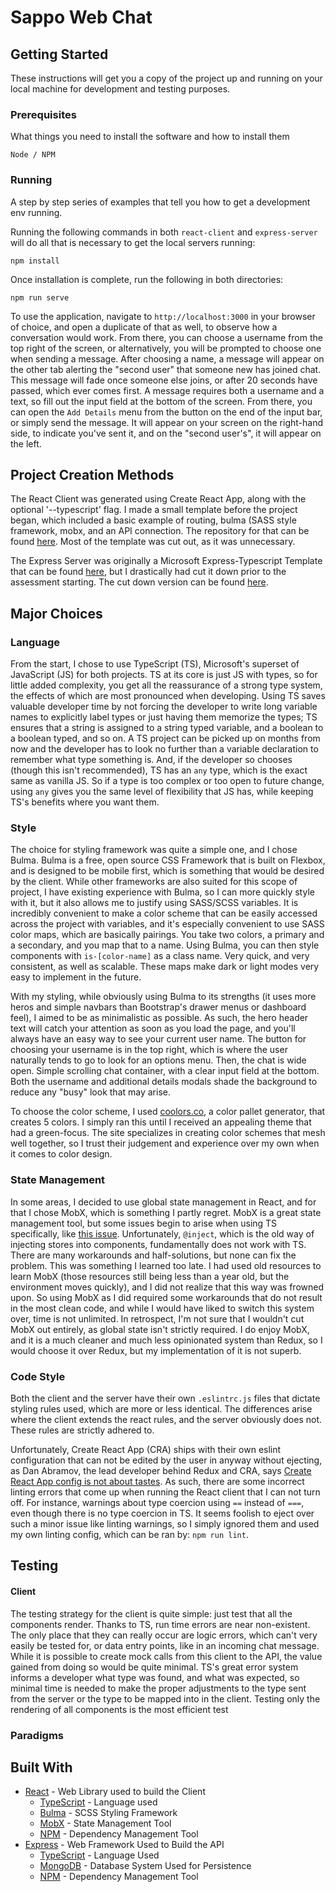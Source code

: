 # Sappo Web Chat

## Getting Started

These instructions will get you a copy of the project up and running on your local machine for development and testing purposes.

### Prerequisites

What things you need to install the software and how to install them

```
Node / NPM
```

### Running

A step by step series of examples that tell you how to get a development env running.

Running the following commands in both `react-client` and `express-server` will do all that is necessary to get the local servers running:

```
npm install
```

Once installation is complete, run the following in both directories:

```
npm run serve
```

To use the application, navigate to `http://localhost:3000` in your browser of choice, and open a duplicate of that as well, to observe how a conversation would work. From there, you can choose a username from the top right of the screen, or alternatively, you will be prompted to choose one when sending a message. After choosing a name, a message will appear on the other tab alerting the "second user" that someone new has joined chat. This message will fade once someone else joins, or after 20 seconds have passed, which ever comes first. A message requires both a username and a text, so fill out the input field at the bottom of the screen. From there, you can open the `Add Details` menu from the button on the end of the input bar, or simply send the message. It will appear on your screen on the right-hand side, to indicate you've sent it, and on the "second user's", it will appear on the left.

## Project Creation Methods

The React Client was generated using Create React App, along with the optional '--typescript' flag. I made a small template before the project began, which included a basic example of routing, bulma (SASS style framework, mobx, and an API connection. The repository for that can be found [here](https://github.com/RyanChristian4427/react-typescript-mobx-boilerplate). Most of the template was cut out, as it was unnecessary.

The Express Server was originally a Microsoft Express-Typescript Template that can be found [here](https://github.com/Microsoft/TypeScript-Node-Starter), but I drastically had cut it down prior to the assessment starting. The cut down version can be found [here](https://github.com/RyanChristian4427/express-typescript-mongo-boilerplate).

## Major Choices

### Language

From the start, I chose to use TypeScript (TS), Microsoft's superset of JavaScript (JS) for both projects. TS at its core is just JS with types, so for little added complexity, you get all the reassurance of a strong type system, the effects of which are most pronounced when developing. Using TS saves valuable developer time by not forcing the developer to write long variable names to explicitly label types or just having them memorize the types; TS ensures that a string is assigned to a string typed variable, and a boolean to a boolean typed, and so on. A TS project can be picked up on months from now and the developer has to look no further than a variable declaration to remember what type something is. And, if the developer so chooses (though this isn't recommended), TS has an `any` type, which is the exact same as vanilla JS. So if a type is too complex or too open to future change, using `any` gives you the same level of flexibility that JS has, while keeping TS's benefits where you want them.

### Style

The choice for styling framework was quite a simple one, and I chose Bulma. Bulma is a free, open source CSS Framework that is built on Flexbox, and is designed to be mobile first, which is something that would be desired by the client. While other frameworks are also suited for this scope of project, I have existing experience with Bulma, so I can more quickly style with it, but it also allows me to justify using SASS/SCSS variables. It is incredibly convenient to make a color scheme that can be easily accessed across the project with variables, and it's especially convenient to use SASS color maps, which are basically pairings. You take two colors, a primary and a secondary, and you map that to a name. Using Bulma, you can then style components with `is-[color-name]` as a class name. Very quick, and very consistent, as well as scalable. These maps make dark or light modes very easy to implement in the future.

With my styling, while obviously using Bulma to its strengths (it uses more heros and simple navbars than Bootstrap's drawer menus or dashboard feel), I aimed to be as minimalistic as possible. As such, the hero header text will catch your attention as soon as you load the page, and you'll always have an easy way to see your current user name. The button for choosing your username is in the top right, which is where the user naturally tends to go to look for an options menu. Then, the chat is wide open. Simple scrolling chat container, with a clear input field at the bottom. Both the username and additional details modals shade the background to reduce any "busy" look that may arise. 

To choose the color scheme, I used [coolors.co](https://coolors.co/), a color pallet generator, that creates 5 colors. I simply ran this until I received an appealing theme that had a green-focus. The site specializes in creating color schemes that mesh well together, so I trust their judgement and experience over my own when it comes to color design.

### State Management
In some areas, I decided to use global state management in React, and for that I chose MobX, which is something I partly regret. MobX is a great state management tool, but some issues begin to arise when using TS specifically, like [this issue](https://github.com/mobxjs/mobx-react/issues/256). Unfortunately, `@inject`, which is the old way of injecting stores into components, fundamentally does not work with TS. There are many workarounds and half-solutions, but none can fix the problem. This was something I learned too late. I had used old resources to learn MobX (those resources still being less than a year old, but the environment moves quickly), and I did not realize that this way was frowned upon. So using MobX as I did required some workarounds that do not result in the most clean code, and while I would have liked to switch this system over, time is not unlimited. In retrospect, I'm not sure that I wouldn't cut MobX out entirely, as global state isn't strictly required. I do enjoy MobX, and it is a much cleaner and much less opinionated system than Redux, so I would choose it over Redux, but my implementation of it is not superb. 


### Code Style

Both the client and the server have their own `.eslintrc.js` files that dictate styling rules used, which are more or less identical. The differences arise where the client extends the react rules, and the server obviously does not. These rules are strictly adhered to. 

Unfortunately, Create React App (CRA) ships with their own eslint configuration that can not be edited by the user in anyway without ejecting, as Dan Abramov, the lead developer behind Redux and CRA, says [Create React App config is not about tastes](https://github.com/facebook/create-react-app/issues/808#issuecomment-252936434). As such, there are some incorrect linting errors that come up when running the React client that I can not turn off. For instance, warnings about type coercion using `==` instead of `===`, even though there is no type coercion in TS. It seems foolish to eject over such a minor issue like linting warnings, so I simply ignored them and used my own linting config, which can be ran by: `npm run lint`.


## Testing

#### Client
The testing strategy for the client is quite simple: just test that all the components render. Thanks to TS, run time errors are near non-existent. The only place that they can really occur are logic errors, which can't very easily be tested for, or data entry points, like in an incoming chat message. While it is possible to create mock calls from this client to the API, the value gained from doing so would be quite minimal. TS's great error system informs a developer what type was found, and what was expected, so minimal time is needed to make the proper adjustments to the type sent from the server or the type to be mapped into in the client. Testing only the rendering of all components is the most efficient test


### Paradigms 

## Built With

* [React](https://reactjs.org/) - Web Library used to build the Client
  * [TypeScript](https://www.typescriptlang.org/) - Language used
  * [Bulma](https://bulma.io/) - SCSS Styling Framework
  * [MobX](https://mobx.js.org/README.html) - State Management Tool
  * [NPM](https://www.npmjs.com/) - Dependency Management Tool
* [Express](https://expressjs.com/) - Web Framework Used to Build the API
  * [TypeScript](https://www.typescriptlang.org/) - Language Used
  * [MongoDB](https://www.mongodb.com/) - Database System Used for Persistence
  * [NPM](https://www.npmjs.com/) - Dependency Management Tool
